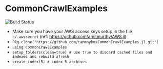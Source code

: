 # CommonCrawlExamples

[![Build Status](https://travis-ci.org/tanmaykm/CommonCrawlExamples.jl.svg?branch=master)](https://travis-ci.org/tanmaykm/CommonCrawlExamples.jl)

- Make sure you have your AWS access keys setup in the file `~/.awssecret` (ref: https://github.com/amitmurthy/AWS.jl)
- `Pkg.clone("https://github.com/tanmaykm/CommonCrawlExamples.jl.git")`
- `using CommonCrawlExamples`
- `setup_folders(clean=true) # use true to discard cached files and indexes and rebuild afresh`
- `create_index(5) # index 5 archives`

